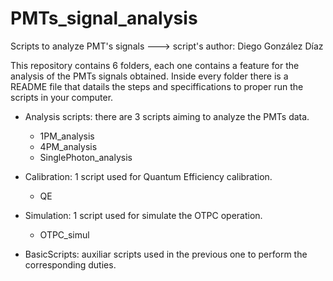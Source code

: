 # PMTs_signal_analysis

Scripts to analyze PMT's signals ---> script's author: Diego González Díaz

This repository contains 6 folders, each one contains a feature for the analysis of the PMTs signals obtained. Inside every folder there is a README file that datails the steps and speciffications to proper run the scripts in your computer.


* Analysis scripts: there are 3 scripts aiming to analyze the PMTs data.
  - 1PM_analysis
  - 4PM_analysis
  - SinglePhoton_analysis



* Calibration: 1 script used for Quantum Efficiency calibration.
  - QE



* Simulation: 1 script used for simulate the OTPC operation.
  - OTPC_simul



* BasicScripts: auxiliar scripts used in the previous one to perform the corresponding duties.


